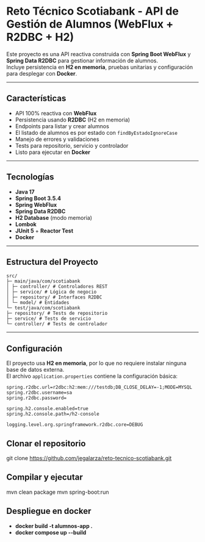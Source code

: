 # Reto Técnico Scotiabank - API de Gestión de Alumnos (WebFlux + R2DBC + H2)

Este proyecto es una API reactiva construida con **Spring Boot WebFlux** y **Spring Data R2DBC** para gestionar información de alumnos.  
Incluye persistencia en **H2 en memoria**, pruebas unitarias y configuración para desplegar con **Docker**.

---

## Características
- API 100% reactiva con **WebFlux**
- Persistencia usando **R2DBC** (H2 en memoria)
- Endpoints para listar y crear alumnos
- El listado de alumnos es por estado con `findByEstadoIgnoreCase`
- Manejo de errores y validaciones
- Tests para repositorio, servicio y controlador
- Listo para ejecutar en **Docker**

---

## Tecnologías
- **Java 17**
- **Spring Boot 3.5.4**
- **Spring WebFlux**
- **Spring Data R2DBC**
- **H2 Database** (modo memoria)
- **Lombok**
- **JUnit 5** + **Reactor Test**
- **Docker**

---

## Estructura del Proyecto
```
src/
├─ main/java/com/scotiabank
│ ├─ controller/ # Controladores REST
│ ├─ service/ # Lógica de negocio
│ ├─ repository/ # Interfaces R2DBC
│ └─ model/ # Entidades
└─ test/java/com/scotiabank
├─ repository/ # Tests de repositorio
├─ service/ # Tests de servicio
└─ controller/ # Tests de controlador
```

---

## Configuración
El proyecto usa **H2 en memoria**, por lo que no requiere instalar ninguna base de datos externa.  
El archivo `application.properties` contiene la configuración básica:

```properties
spring.r2dbc.url=r2dbc:h2:mem:///testdb;DB_CLOSE_DELAY=-1;MODE=MYSQL
spring.r2dbc.username=sa
spring.r2dbc.password=

spring.h2.console.enabled=true
spring.h2.console.path=/h2-console

logging.level.org.springframework.r2dbc.core=DEBUG
```

## Clonar el repositorio
git clone https://github.com/jegalarza/reto-tecnico-scotiabank.git

## Compilar y ejecutar
mvn clean package
mvn spring-boot:run

## Despliegue en docker
- **docker build -t alumnos-app .**
- **docker compose up --build**


